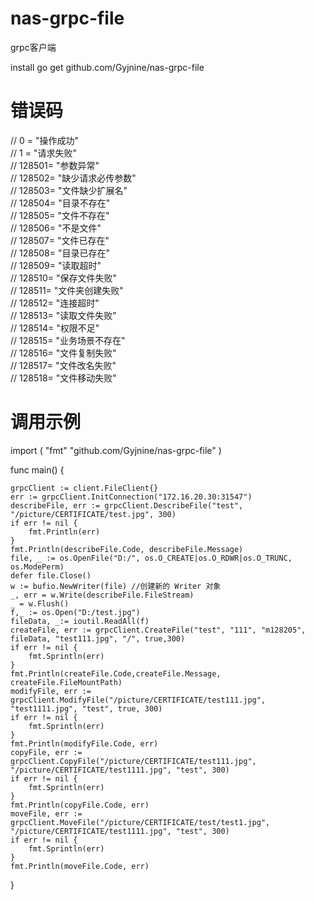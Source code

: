 # nas-grpc-file
grpc客户端

install
go get github.com/Gyjnine/nas-grpc-file

# 错误码
//	0 = "操作成功"<br>
//	1 = "请求失败"<br>
//	128501= "参数异常"<br>
//	128502= "缺少请求必传参数"<br>
//	128503= "文件缺少扩展名"<br>
//	128504= "目录不存在"<br>
//	128505= "文件不存在"<br>
//	128506= "不是文件"<br>
//	128507= "文件已存在"<br>
//	128508= "目录已存在"<br>
//	128509= "读取超时"<br>
//	128510= "保存文件失败"<br>
//	128511= "文件夹创建失败"<br>
//	128512= "连接超时"<br>
//	128513= "读取文件失败"<br>
//	128514= "权限不足"<br>
//	128515= "业务场景不存在"<br>
//  128516= "文件复制失败"<br>
//  128517= "文件改名失败"<br>
//  128518= "文件移动失败"<br>


# 调用示例
import (
	"fmt"
	"github.com/Gyjnine/nas-grpc-file"
)

func main() {

	grpcClient := client.FileClient{}
	err := grpcClient.InitConnection("172.16.20.30:31547")
	describeFile, err := grpcClient.DescribeFile("test", "/picture/CERTIFICATE/test.jpg", 300)
	if err != nil {
		fmt.Println(err)
	}
	fmt.Println(describeFile.Code, describeFile.Message)
	file, _ := os.OpenFile("D:/", os.O_CREATE|os.O_RDWR|os.O_TRUNC, os.ModePerm)
	defer file.Close()
	w := bufio.NewWriter(file) //创建新的 Writer 对象
	_, err = w.Write(describeFile.FileStream)
	_ = w.Flush()
	f,_ := os.Open("D:/test.jpg")
	fileData, _:= ioutil.ReadAll(f)
	createFile, err := grpcClient.CreateFile("test", "111", "m128205", fileData, "test111.jpg", "/", true,300)
	if err != nil {
		fmt.Sprintln(err)
	}
	fmt.Println(createFile.Code,createFile.Message, createFile.FileMountPath)
	modifyFile, err := grpcClient.ModifyFile("/picture/CERTIFICATE/test111.jpg", "test1111.jpg", "test", true, 300)
	if err != nil {
		fmt.Sprintln(err)
	}
	fmt.Println(modifyFile.Code, err)
	copyFile, err := grpcClient.CopyFile("/picture/CERTIFICATE/test111.jpg", "/picture/CERTIFICATE/test1111.jpg", "test", 300)
	if err != nil {
		fmt.Sprintln(err)
	}
	fmt.Println(copyFile.Code, err)
	moveFile, err := grpcClient.MoveFile("/picture/CERTIFICATE/test/test1.jpg", "/picture/CERTIFICATE/test1111.jpg", "test", 300)
	if err != nil {
		fmt.Sprintln(err)
	}
	fmt.Println(moveFile.Code, err)
    
}